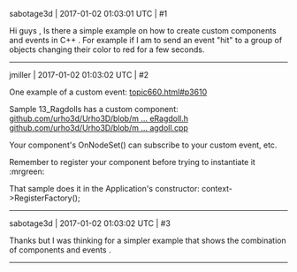 sabotage3d | 2017-01-02 01:03:01 UTC | #1

Hi guys ,
Is there a simple example on how to create custom components and events in C++ . 
For example if I am to send an event "hit" to a group of objects changing their color to red for a few seconds.

-------------------------

jmiller | 2017-01-02 01:03:02 UTC | #2

One example of a custom event:
[topic660.html#p3610](http://discourse.urho3d.io/t/solved-how-to-send-my-custom-event-with-sendevent/653/3)

Sample 13_Ragdolls has a custom component:
[github.com/urho3d/Urho3D/blob/m ... eRagdoll.h](https://github.com/urho3d/Urho3D/blob/master/Source/Samples/13_Ragdolls/CreateRagdoll.h)
[github.com/urho3d/Urho3D/blob/m ... agdoll.cpp](https://github.com/urho3d/Urho3D/blob/master/Source/Samples/13_Ragdolls/CreateRagdoll.cpp)

Your component's OnNodeSet() can subscribe to your custom event, etc.

Remember to register your component before trying to instantiate it  :mrgreen: 

That sample does it in the Application's constructor:
context->RegisterFactory<CreateRagdoll>();

-------------------------

sabotage3d | 2017-01-02 01:03:02 UTC | #3

Thanks but I was thinking for a simpler example that shows the combination of components and events .

-------------------------

